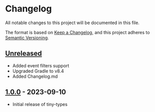 # Changelog

All notable changes to this project will be documented in this file.

The format is based on [Keep a Changelog](https://keepachangelog.com/en/1.0.0/),
and this project adheres to [Semantic Versioning](https://semver.org/spec/v2.0.0.html).

## [Unreleased]

* Added event filters support
* Upgraded Gradle to v8.4
* Added Changelog.md

## [1.0.0] - 2023-09-10

* Initial release of tiny-types

[unreleased]: https://github.com/ToastShaman/tiny-types/compare/v1.0.0...HEAD
[1.0.0]: https://github.com/ToastShaman/tiny-types/releases/tag/v1.0.0
